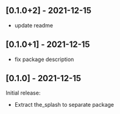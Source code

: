 ## [0.1.0+2] - 2021-12-15

- update readme 

## [0.1.0+1] - 2021-12-15

- fix package description

## [0.1.0] - 2021-12-15

Initial release:
- Extract the_splash to separate package

